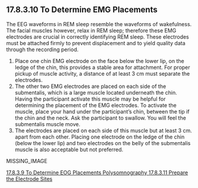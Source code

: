 ## 17.8.3.10 To Determine EMG Placements

The EEG waveforms in REM sleep resemble the waveforms of wakefulness.  The facial muscles however, relax in REM sleep; therefore these EMG electrodes are crucial in correctly identifying REM sleep. These electrodes must be attached firmly to prevent displacement and to yield quality data through the recording period.

1. Place one chin EMG electrode on the face below the lower lip, on the ledge of the chin, this provides a stable area for attachment.  For proper pickup of muscle activity, a distance of at least 3 cm must separate the electrodes.
2. The other two EMG electrodes are placed on each side of the submentalis, which is a large muscle located underneath the chin.  Having the participant activate this muscle may be helpful for determining the placement of the EMG electrodes.  To activate the muscle, place your hand under the participant’s chin, between the tip if the chin and the neck.  Ask the participant to swallow.  You will feel the submentalis muscle move.
3. The electrodes are placed on each side of this muscle but at least 3 cm. apart from each other.  Placing one electrode on the ledge of the chin (below the lower lip) and two electrodes on the belly of the submentalis muscle is also acceptable but not preferred.

MISSING_IMAGE


<div class="center">
<div class="btn-group">
  <a href=":pages_path:/manuals/polysomnography/17-08-03-09-determine-eog.md" class="btn btn-default">
    <span class="glyphicon glyphicon-chevron-left"></span>
    17.8.3.9 To Determine EOG Placements
  </a>

  <a href=":pages_path:/manuals/polysomnography" class="btn btn-default">
    <span class="glyphicon glyphicon-chevron-up"></span>
    Polysomnography
  </a>

  <a href=":pages_path:/manuals/polysomnography/17-08-03-11-prep-electrode-sites.md" class="btn btn-success">
    17.8.3.11 Prepare the Electrode Sites
    <span class="glyphicon glyphicon-chevron-right"></span>
  </a>
</div>
</div>
